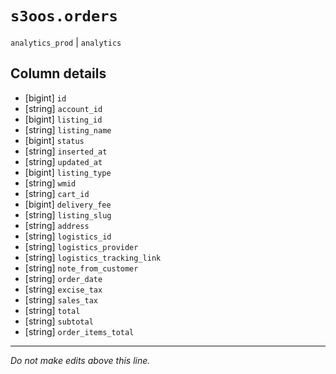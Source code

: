 # `s3oos.orders`
`analytics_prod` | `analytics`

## Column details
* [bigint]    `id`
* [string]    `account_id`
* [bigint]    `listing_id`
* [string]    `listing_name`
* [bigint]    `status`
* [string]    `inserted_at`
* [string]    `updated_at`
* [bigint]    `listing_type`
* [string]    `wmid`
* [string]    `cart_id`
* [bigint]    `delivery_fee`
* [string]    `listing_slug`
* [string]    `address`
* [string]    `logistics_id`
* [string]    `logistics_provider`
* [string]    `logistics_tracking_link`
* [string]    `note_from_customer`
* [string]    `order_date`
* [string]    `excise_tax`
* [string]    `sales_tax`
* [string]    `total`
* [string]    `subtotal`
* [string]    `order_items_total`

-------------------------------------------------------------------------------
*Do not make edits above this line.*
